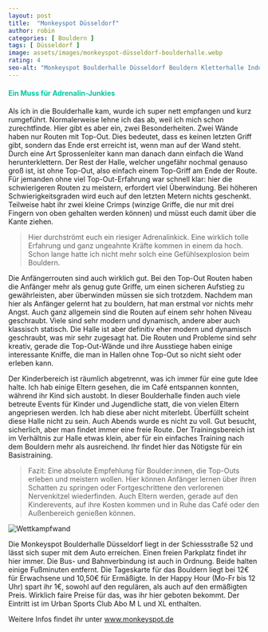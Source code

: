 ```yaml
---
layout: post
title:  "Monkeyspot Düsseldorf"
author: robin
categories: [ Bouldern ]
tags: [ Düsseldorf ]
image: assets/images/monkeyspot-düsseldorf-boulderhalle.webp
rating: 4
seo-alt: "Monkeyspot Boulderhalle Düsseldorf Bouldern Kletterhalle Indoor Top-Out Kletterhalle"
---
```

#### <span style="color:#00c5a1">Ein Muss für Adrenalin-Junkies</span>
Als ich in die Boulderhalle kam, wurde ich super nett empfangen und kurz rumgeführt. Normalerweise lehne ich das ab, weil ich mich schon zurechtfinde. Hier gibt es aber ein, zwei Besonderheiten. Zwei Wände haben nur Routen mit Top-Out. Dies bedeutet, dass es keinen letzten Griff gibt, sondern das Ende erst erreicht ist, wenn man auf der Wand steht. Durch eine Art Sprossenleiter kann man danach dann einfach die Wand herunterklettern. 
Der Rest der Halle, welcher ungefähr nochmal genauso groß ist, ist ohne Top-Out, also einfach einem Top-Griff am Ende der Route.
Für jemanden ohne viel Top-Out-Erfahrung war schnell klar: hier die schwierigeren Routen zu meistern, erfordert viel Überwindung. Bei höheren Schwierigkeitsgraden wird euch auf den letzten Metern nichts geschenkt. Teilweise habt ihr zwei kleine Crimps (winzige Griffe, die nur mit drei Fingern von oben gehalten werden können) und müsst euch damit über die Kante ziehen.
> Hier durchströmt euch ein riesiger Adrenalinkick. Eine wirklich tolle Erfahrung und ganz ungeahnte Kräfte kommen in einem da hoch. Schon lange hatte ich nicht mehr solch eine Gefühlsexplosion beim Bouldern.

Die Anfängerrouten sind auch wirklich gut. Bei den Top-Out Routen haben die Anfänger mehr als genug gute Griffe, um einen sicheren Aufstieg zu gewährleisten, aber überwinden müssen sie sich trotzdem. Nachdem man hier als Anfänger gelernt hat zu bouldern, hat man erstmal vor nichts mehr Angst.
Auch ganz allgemein sind die Routen auf einem sehr hohen Niveau geschraubt. Viele sind sehr modern und dynamisch, andere aber auch klassisch statisch. Die Halle ist aber definitiv eher modern und dynamisch geschraubt, was mir sehr zugesagt hat. Die Routen und Probleme sind sehr kreativ, gerade die Top-Out-Wände und ihre Ausstiege haben einige interessante Kniffe, die man in Hallen ohne Top-Out so nicht sieht oder erleben kann.

Der Kinderbereich ist räumlich abgetrennt, was ich immer für eine gute Idee halte. Ich hab einige Eltern gesehen, die im Café entspannen konnten, während ihr Kind sich austobt. In dieser Boulderhalle finden auch viele betreute Events für Kinder und Jugendliche statt, die von vielen Eltern angepriesen werden. Ich hab diese aber nicht miterlebt.
Überfüllt scheint diese Halle nicht zu sein. Auch Abends wurde es nicht zu voll. Gut besucht, sicherlich, aber man findet immer eine freie Route.
Der Trainingsbereich ist im Verhältnis zur Halle etwas klein, aber für ein einfaches Training nach dem Bouldern mehr als ausreichend. Ihr findet hier das Nötigste für ein Basistraining.

>Fazit: Eine absolute Empfehlung für Boulder:innen, die Top-Outs erleben und meistern wollen. Hier können Anfänger lernen über ihren Schatten zu springen oder Fortgeschrittene den verlorenen Nervenkitzel wiederfinden. Auch Eltern werden, gerade auf den Kinderevents, auf ihre Kosten kommen und in Ruhe das Café oder den Außenbereich genießen können.

<img src="/assets/images/einbinden/monkeyspot-düsseldorf-seitenwand.webp" alt="Wettkampfwand" title="Wettkampfwand" />

Die Monkeyspot Boulderhalle Düsseldorf liegt in der Schiessstraße 52 und lässt sich super mit dem Auto erreichen. Einen freien Parkplatz findet ihr hier immer. Die Bus- und Bahnverbindung ist auch in Ordnung. Beide halten einige Fußminuten entfernt. 
Die Tageskarte für das Bouldern liegt bei 12€ für Erwachsene und 10,50€ für Ermäßigte. In der Happy Hour (Mo-Fr bis 12 Uhr) spart ihr 1€, sowohl auf den regulären, als auch auf den ermäßigten Preis. Wirklich faire Preise für das, was ihr hier geboten bekommt.
Der Eintritt ist im Urban Sports Club Abo M L und XL enthalten.

Weitere Infos findet ihr unter <a href="https://www.monkeyspot.de/" target="_blank">www.monkeyspot.de</a>
